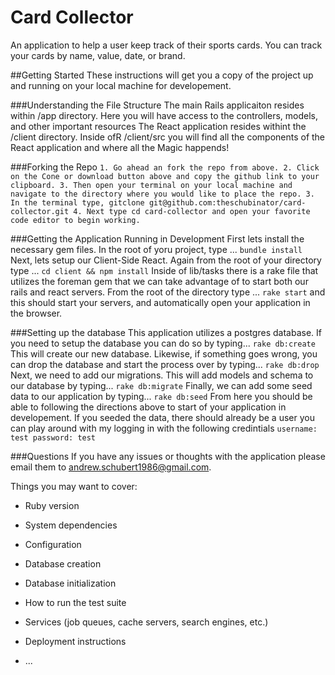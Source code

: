 # Card Collector
An application to help a user keep track of their sports cards. You can track your cards by name, value, date, or brand.

##Getting Started
These instructions will get you a copy of the project up and running on your local machine for developement.

###Understanding the File Structure
The main Rails applicaiton resides within /app directory. Here you will have access to the controllers, models, and other important resources
The React application resides withint the /client directory. Inside ofR /client/src you will find all the components of the React application and where all the Magic happends!

###Forking the Repo
```1. Go ahead an fork the repo from above. 2. Click on the Cone or download button above and copy the github link to your clipboard. 3. Then open your terminal on your local machine and navigate to the directory where you would like to place the repo. 3. In the terminal type, gitclone git@github.com:theschubinator/card-collector.git 4. Next type cd card-collector and open your favorite code editor to begin working.  ```

###Getting the Application Running in Development
First lets install the necessary gem files. In the root of yoru project, type ...
```bundle install```
Next, lets setup our Client-Side React. Again from the root of your directory type ...
```cd client && npm install```
Inside of lib/tasks there is a rake file that utilizes the foreman gem that we can take advantage of to start both our rails and react servers. From the root of the directory type ...
```rake start```
and this should start your servers, and automatically open your application in the browser.

###Setting up the database
This application utilizes a postgres database. If you need to setup the database you can do so by typing...
```rake db:create```
This will create our new database. Likewise, if something goes wrong, you can drop the database and start the process over by typing...
```rake db:drop```
Next, we need to add our migrations. This will add models and schema to our database by typing...
```rake db:migrate```
Finally, we can add some seed data to our application by typing...
```rake db:seed```
From here you should be able to following the directions above to start of your application in developement. If you seeded the data, there should already be a user you can play around with my logging in with the following credintials 
```username: test password: test```

###Questions
If you have any issues or thoughts with the application please email them to andrew.schubert1986@gmail.com.


Things you may want to cover:

* Ruby version

* System dependencies

* Configuration

* Database creation

* Database initialization

* How to run the test suite

* Services (job queues, cache servers, search engines, etc.)

* Deployment instructions

* ...
